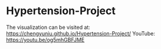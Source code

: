 # Hypertension-Project
The visualization can be visited at: https://chengyuniu.github.io/Hypertension-Project/
YouTube: https://youtu.be/og5mhGBFJME
